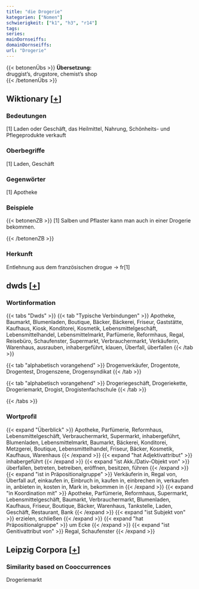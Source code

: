 ```yaml
---
title: "die Drogerie"
kategorien: ["Nomen"]
schwierigkeit: ["k1", "h3", "r14"]
tags:
series:
mainDornseiffs:
domainDornseiffs:
url: "Drogerie"
---
```


{{< betonenÜbs >}}
**Übersetzung:**  
druggist’s, drugstore, chemist’s shop  
{{< /betonenÜbs >}}

## Wiktionary [[+](https://de.wiktionary.org/wiki/Drogerie)]

### Bedeutungen
[1] Laden oder Geschäft, das Heilmittel, Nahrung, Schönheits- und Pflegeprodukte verkauft  

### Oberbegriffe
[1] Laden, Geschäft  

### Gegenwörter
[1] Apotheke  

### Beispiele
{{< betonenZB >}}
[1] Salben und Pflaster kann man auch in einer Drogerie bekommen.  

{{< /betonenZB >}}
### Herkunft
Entlehnung aus dem französischen drogue → fr[1]  



## dwds [[+](https://www.dwds.de/wb/Drogerie)]

### Wortinformation
{{< tabs "Dwds" >}}
{{< tab "Typische Verbindungen" >}}
Apotheke, Baumarkt, Blumenladen, Boutique, Bäcker, Bäckerei, Friseur, Gaststätte, Kaufhaus, Kiosk, Konditorei, Kosmetik, Lebensmittelgeschäft, Lebensmittelhandel, Lebensmittelmarkt, Parfümerie, Reformhaus, Regal, Reisebüro, Schaufenster, Supermarkt, Verbrauchermarkt, Verkäuferin, Warenhaus, ausrauben, inhabergeführt, klauen, Überfall, überfallen
{{< /tab >}}

{{< tab "alphabetisch vorangehend" >}}
Drogenverkäufer, Drogentote, Drogentest, Drogenszene, Drogensyndikat
{{< /tab >}}

{{< tab "alphabetisch vorangehend" >}}
Drogeriegeschäft, Drogeriekette, Drogeriemarkt, Drogist, Drogistenfachschule
{{< /tab >}}

{{< /tabs >}}

### Wortprofil
{{< expand "Überblick" >}} Apotheke, Parfümerie, Reformhaus, Lebensmittelgeschäft, Verbrauchermarkt, Supermarkt, inhabergeführt, Blumenladen, Lebensmittelmarkt, Baumarkt, Bäckerei, Konditorei, Metzgerei, Boutique, Lebensmittelhandel, Friseur, Bäcker, Kosmetik, Kaufhaus, Warenhaus {{< /expand >}}
{{< expand "hat Adjektivattribut" >}} inhabergeführt {{< /expand >}}
{{< expand "ist Akk./Dativ-Objekt von" >}} überfallen, betreten, betreiben, eröffnen, besitzen, führen {{< /expand >}}
{{< expand "ist in Präpositionalgruppe" >}} Verkäuferin in, Regal von, Überfall auf, einkaufen in, Einbruch in, kaufen in, einbrechen in, verkaufen in, anbieten in, kosten in, Mark in, bekommen in {{< /expand >}}
{{< expand "in Koordination mit" >}} Apotheke, Parfümerie, Reformhaus, Supermarkt, Lebensmittelgeschäft, Baumarkt, Verbrauchermarkt, Blumenladen, Kaufhaus, Friseur, Boutique, Bäcker, Warenhaus, Tankstelle, Laden, Geschäft, Restaurant, Bank {{< /expand >}}
{{< expand "ist Subjekt von" >}} erzielen, schließen {{< /expand >}}
{{< expand "hat Präpositionalgruppe" >}} um Ecke {{< /expand >}}
{{< expand "ist Genitivattribut von" >}} Regal, Schaufenster {{< /expand >}}

## Leipzig Corpora [[+](https://corpora.uni-leipzig.de/en/res?word=Drogerie&corpusId=deu_newscrawl-public_2018)]


### Similarity based on Cooccurrences
Drogeriemarkt

